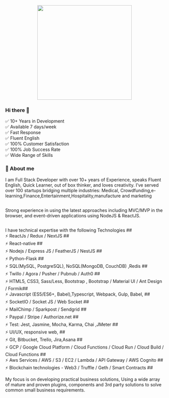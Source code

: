 
<div align="center">
  <img src="https://3ecenter.s3.ap-south-1.amazonaws.com/sachinv4.jpg" width="300" class="round" height="300"/>
</div>

### Hi there 👋

✅ 10+ Years in Development </br>
✅ Available 7 days/week </br>
✅ Fast Response </br>
✅ Fluent English </br>
✅ 100% Customer Satisfaction </br>
✅ 100% Job Success Rate </br>
✅ Wide Range of Skills</br>



<h3 align="left">🧮 About me</h3>



 I am  Full Stack Developer with over 10+ years of Experience, speaks Fluent English, Quick Learner, out of box thinker, and loves creativity. I’ve served over 100 startups bridging multiple industries: Medical, Crowdfunding,e-learning,Finance,Entertainment,Hospitality,manufacture and marketing
 ##

Strong experience in using the latest approaches including MVC/MVP in the browser, and event-driven applications using NodeJS & ReactJS.
##

I have technical expertise with the following Technologies ## <br/>
⚡ ReactJs / Redux  / NextJS ##   <br/>
⚡ React-native ##  <br/>
⚡ Nodejs / Express JS / FeatherJS / NestJS ##  <br/>
⚡ Python-Flask ##  <br/>
⚡ SQL(MySQL, PostgreSQL), NoSQL(MongoDB, CouchDB) ,Redis ##  <br/>
⚡ Twillo  / Agora / Pusher / Pubnub / Auth0 ##  <br/>
⚡ HTML5, CSS3, Sass/Less, Bootstrap , Bootstrap / Material UI / Ant Design / Formik##  <br/>
⚡ Javascript (ES5/ES6+, Babel),Typescript, Webpack, Gulp, Babel, ##  <br/>
⚡  SocketIO / Socket JS / Web Socket ##  <br/>
⚡ MailChimp / Sparkpost / Sendgrid ##  <br/>
⚡ Paypal / Stripe / Authorize.net ##  <br/>
⚡ Test: Jest, Jasmine, Mocha, Karma, Chai ,JMeter ##  <br/>
⚡ UI/UX, responsive web, ##  <br/>
⚡ Git, Bitbucket, Trello, Jira,Asana ##  <br/>
⚡ GCP / Google Cloud Platform / Cloud Functions / Cloud Run / Cloud Build / Cloud Functions ##  <br/>
⚡ Aws Services / AWS  / S3 / EC2 / Lambda / API Gateway / AWS Cognito ##  <br/>
⚡ Blockchain technologies - Web3 / Truffle / Geth / Smart Contracts ##  <br/>

My focus is on developing practical business solutions, Using a wide array of mature and proven plugins, components and 3rd party solutions to solve common small business requirements.  <br/>
<!-- 
[![Top Langs](https://github-readme-stats.vercel.app/api/top-langs/?username=sachinsuthar)] -->




